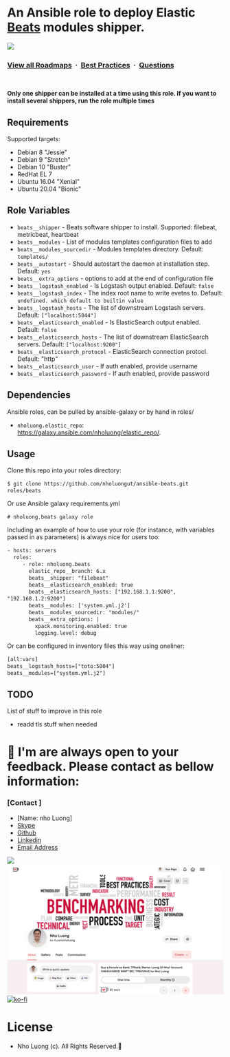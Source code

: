 # An Ansible role to deploy Elastic [Beats](https://www.elastic.co/products/beats) modules shipper.
![](https://i.imgur.com/waxVImv.png)
### [View all Roadmaps](https://github.com/nholuongut/all-roadmaps) &nbsp;&middot;&nbsp; [Best Practices](https://github.com/nholuongut/all-roadmaps/blob/main/public/best-practices/) &nbsp;&middot;&nbsp; [Questions](https://www.linkedin.com/in/nholuong/)
<br/>

**Only one shipper can be installed at a time using this role. If you want to install several shippers, run the role multiple times**

Requirements
------------

Supported targets:

- Debian 8 "Jessie"
- Debian 9 "Stretch"
- Debian 10 "Buster"
- RedHat EL 7
- Ubuntu 16.04 "Xenial"
- Ubuntu 20.04 "Bionic"


Role Variables
--------------

- `beats__shipper` - Beats software shipper to install. Supported: filebeat, metricbeat, heartbeat
- `beats__modules` - List of modules templates configuration files to add
- `beats__modules_sourcedir` - Modules templates directory. Default: `templates/`
- `beats__autostart` - Should autostart the daemon at installation step. Default: `yes`
- `beats__extra_options` - options to add at the end of configuration file
- `beats__logstash_enabled` - Is Logstash output enabled. Default: `false`
- `beats__logstash_index` - The index root name to write evetns to. Default: `undefined. which default to builtin value`
- `beats__logstash_hosts` - The list of downstream Logstash servers. Default: `["localhost:5044"]`
- `beats__elasticsearch_enabled` - Is ElasticSearch output enabled. Default: `false`
- `beats__elasticsearch_hosts` - The list of downstream ElasticSearch servers. Default: `["localhost:9200"]`
- `beats__elasticsearch_protocol` - ElasticSearch connection protocl. Default: "http"
- `beats__elasticsearch_user` - If auth enabled, provide username
- `beats__elasticsearch_password` - If auth enabled, provide password

Dependencies
------------

Ansible roles, can be pulled by ansible-galaxy or by hand in roles/

- `nholuong.elastic_repo`: https://galaxy.ansible.com/nholuong/elastic_repo/.


Usage
-----

Clone this repo into your roles directory:

    $ git clone https://github.com/nholuongut/ansible-beats.git roles/beats

Or use Ansible galaxy requirements.yml

    # nholuong.beats galaxy role

Including an example of how to use your role (for instance, with variables passed in as parameters) is always nice for users too:

    - hosts: servers
      roles:
         - role: nholuong.beats
           elastic_repo__branch: 6.x
           beats__shipper: "filebeat"
           beats__elasticsearch_enabled: true
           beats__elasticsearch_hosts: ["192.168.1.1:9200", "192.168.1.2:9200"]
           beats__modules: ['system.yml.j2']
           beats__modules_sourcedir: "modules/"
           beats__extra_options: |
             xpack.monitoring.enabled: true
             logging.level: debug

Or can be configured in inventory files this way using oneliner:
```
[all:vars]
beats__logstash_hosts=["toto:5004"]
beats__modules=["system.yml.j2"]
```

TODO
-----

List of stuff to improve in this role
- readd tls stuff when needed

# 🚀 I'm are always open to your feedback.  Please contact as bellow information:
### [Contact ]
* [Name: nho Luong]
* [Skype](luongutnho_skype)
* [Github](https://github.com/nholuongut/)
* [Linkedin](https://www.linkedin.com/in/nholuong/)
* [Email Address](luongutnho@hotmail.com)

![](https://i.imgur.com/waxVImv.png)
![](Donate.png)
[![ko-fi](https://ko-fi.com/img/githubbutton_sm.svg)](https://ko-fi.com/nholuong)

# License
* Nho Luong (c). All Rights Reserved.🌟
